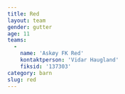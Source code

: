 ```yaml
---
title: Red
layout: team
gender: gutter
age: 11
teams:
  -
    name: 'Askøy FK Red'
    kontaktperson: 'Vidar Haugland'
    fiksid: '137303'
category: barn
slug: red
---
```

